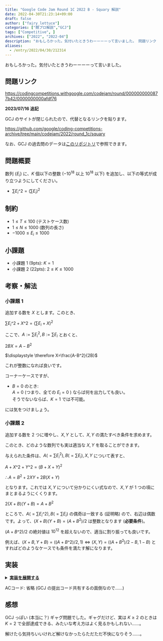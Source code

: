 ```yaml
---
title: "Google Code Jam Round 1C 2022 B - Squary 解説"
date: 2022-04-30T21:23:14+09:00
draft: false
author: ["fairy_lettuce"]
categories: ["競プロ解説","GCJ"]
tags: ["Competitive", ]
archives: ["2022", "2022-04"]
description: "おもしろかった。気付いたときうわーーーーって言いました。 問題リンク https://codingcompetitions.withgoogle.com/codejam/round/0000000000877b42/0000000000afdf76 問題概要 数列 に、 個以下の…"
aliases:
  - /entry/2022/04/30/212314
---
```


<!-- 解説ブログ テンプレ -->

おもしろかった。気付いたときうわーーーーって言いました。

## 問題リンク

https://codingcompetitions.withgoogle.com/codejam/round/0000000000877b42/0000000000afdf76

**2023/07/16 追記**

GCJ のサイトが閉じられたので、代替となるリンクを貼ります。

https://github.com/google/coding-competitions-archive/tree/main/codejam/2022/round_1c/squary

なお、GCJ の過去問のデータは[このリポジトリ](https://github.com/google/coding-competitions-archive)で参照できます。

## 問題概要

数列 $\{E_i\}$ に、$K$ 個以下の整数 ($-10^{18}$ 以上 $10^{18}$ 以下) を追加し、以下の等式が成り立つようにしてください。

- $\displaystyle \sum E_i\^2=\left(\sum E_i \right)^2$  

## 制約

- $1\le T\le 100$ (テストケース数)  
- $1\le N\le 1000$ (数列の長さ)  
- $-1000\le E_i\le 1000$  

## 小課題

- 小課題 1 (9pts): $K=1$  
- 小課題 2 (22pts): $2\le K \le 1000$

<!--more-->

## 考察・解法

### 小課題 1

追加する数を $X$ とします。このとき、

$\displaystyle \sum E_i\^2+X\^2=\left(\sum E_i+X \right)^2$

ここで、$\displaystyle A:=\sum E_i^2, B:=\sum E_i$ とおくと、

$\displaystyle 2BX=A -B^2$

$\displaystyle \therefore X=\frac{A-B^2}{2B}$  

これが整数になれば良いです。

コーナーケースですが、

- $B=0$ のとき:  
    $A=0$ (つまり、全ての $E_i=0$ ) ならば何を出力しても良い。  
    そうでないならば、$K=1$ では不可能。

には気をつけましょう。

### 小課題 2

追加する数を $2$ つに増やし、$X, Y$ として、$X, Y$ の満たすべき条件を求めます。

このとき、どのような数列でも実は適当な $X, Y$ を取ることができます。

与えられた条件は、$A(=\sum E_i^2),B(=\sum E_i),X,Y$ について表すと、

$\displaystyle A+X\^2+Y\^2=(B+X+Y)^2$

$\displaystyle \therefore A=B^2+2XY+2B(X+Y)$

となります。これでは $X,Y$ について分かりにくい式なので、$X,Y$ が $1$ つの項にまとまるようにくくります。

$\displaystyle 2(X+B)(Y+B)=A+B^2$

ところで、$A(=\sum E_i\^2),B(=\sum E_i)$ の偶奇は一致する (証明略) ので、右辺は偶数です。よって、$(X+B)(Y+B)=(A+B^2)/2$ は整数となります (**必要条件**)。

$(A+B\^2)/2$ の絶対値は $10^{12}$ を超えないので、適当に割り振っても良いです。

例えば、$(X+B,Y+B)=((A+B\^2)/2, 1) \iff (X,Y)=((A+B^2)/2-B, 1-B)$ とすればどのようなケースでも条件を満たす解になります。

## 実装

<details><summary><u><b>実装を展開する</b></u></summary>

```cs
		public void Solve(int testcase)
		{
			var n = sr.ReadInt();
			var k = sr.ReadInt();
			var a = sr.ReadLongArray(n);
			var sum = a.Sum();
			var squareSum = a.Select(i => i * i).Sum();
			WriteCase(testcase);
			if (squareSum == 0 && sum == 0)
			{
				Console.WriteLine(0);
			}
			else if (sum == 0 || (squareSum - sum * sum) % (2 * sum) != 0)
			{
				if (k == 1) Console.WriteLine("IMPOSSIBLE");
				else
				{
					var p = (squareSum + sum * sum) / 2;
					// solve for x, y s.t. (x+sum)(y+sum) == p
					// x = 1-sum, y = p-sum
					var x = 1 - sum;
					var y = p - sum;
					Console.WriteLine($"{x} {y}");
				}
			}
			else
			{
				Console.WriteLine((squareSum - sum * sum) / (2 * sum));
			}
		}

		public void WriteCase(int testcase)
		{
			Console.Write($"Case #{testcase + 1}: ");
		}
```

</details>

ACコード: 省略 (GCJ の提出コード共有するの面倒なので……)

## 感想

GCJ っぽい (本当に？) ギャグ問題でした。ギャグだけど、実は $K\ge 2$ のときは $K=2$ で全部達成できる、みたいな考え方はよく見るかもしれない……。

解けたら気持ちいいけれど解けなかったらただただ不快になりそう……。
